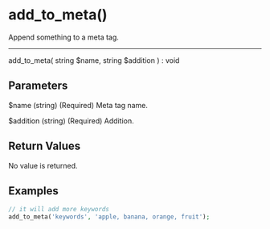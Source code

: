 # add_to_meta()

Append something to a meta tag.

---

add_to_meta( string $name, string $addition ) : void

## Parameters

$name (string) (Required) Meta tag name.

$addition (string) (Required) Addition.

## Return Values

No value is returned.

## Examples

```php
// it will add more keywords
add_to_meta('keywords', 'apple, banana, orange, fruit');
```
